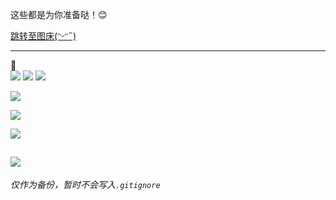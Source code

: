 这些都是为你准备哒！😊

[跳转至图床(ᵔᵕᵔ˶)](https://imgloc.com/Lin)

---
💖  
![](https://i.328888.xyz/2023/02/08/3fMNq.png)
![](https://i.328888.xyz/2023/03/30/i0GbIo.png)
![](https://i.328888.xyz/2023/02/08/3f1Ha.png)

![](https://i.328888.xyz/2023/01/23/OPi2A.jpeg)

![](https://i.328888.xyz/2023/01/23/OPV7o.jpeg)

![](https://i.328888.xyz/2023/02/04/NpN0x.jpeg)

![](https://i.328888.xyz/2023/02/08/3fNvv.gif)
---

*仅作为备份，暂时不会写入`.gitignore`*